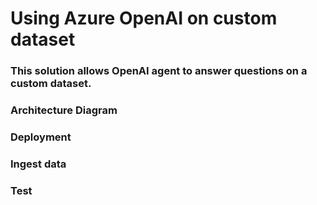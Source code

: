 # Using Azure OpenAI on custom dataset
### This solution allows OpenAI agent to answer questions on a custom dataset.
### Architecture Diagram
### Deployment
### Ingest data
### Test

